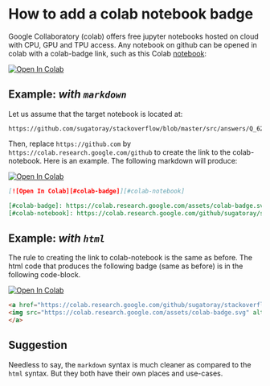 # How to add a colab notebook badge

Google Collaboratory (colab) offers free jupyter notebooks hosted on cloud with CPU, GPU and TPU access. Any notebook on github can be opened in colab with a colab-badge link, such as this Colab [notebook][#colab-notebook]: 

[![Open In Colab][#colab-badge]][#colab-notebook]

[#colab-badge]: https://colab.research.google.com/assets/colab-badge.svg
[#colab-notebook]: https://colab.research.google.com/github/sugatoray/stackoverflow/blob/master/src/answers/Q_62273183/Q_62273183.ipynb

## Example: _with `markdown`_

Let us assume that the target notebook is located at:   
```
https://github.com/sugatoray/stackoverflow/blob/master/src/answers/Q_62273183/Q_62273183.ipynb
```
Then, replace `https://github.com` by `https://colab.research.google.com/github` to create the link to the colab-notebook. Here is an example. The following markdown will produce:  

[![Open In Colab][#colab-badge]][#colab-notebook]

```markdown
[![Open In Colab][#colab-badge]][#colab-notebook]

[#colab-badge]: https://colab.research.google.com/assets/colab-badge.svg
[#colab-notebook]: https://colab.research.google.com/github/sugatoray/stackoverflow/blob/master/src/answers/Q_62273183/Q_62273183.ipynb
```

## Example: _with `html`_

The rule to creating the link to colab-notebook is the same as before. The html code that produces the following badge (same as before) is in the following code-block. 

<a href="https://colab.research.google.com/github/sugatoray/stackoverflow/blob/master/src/answers/Q_62273183/Q_62273183.ipynb" target="_parent">
<img src="https://colab.research.google.com/assets/colab-badge.svg" alt="Open In Colab"/>
</a>
</p>

```html
<a href="https://colab.research.google.com/github/sugatoray/stackoverflow/blob/master/src/answers/Q_62273183/Q_62273183.ipynb" target="_parent">
<img src="https://colab.research.google.com/assets/colab-badge.svg" alt="Open In Colab"/>
</a>
```

## Suggestion

Needless to say, the `markdown` syntax is much cleaner as compared to the `html` syntax. But they both have their own places and use-cases.
